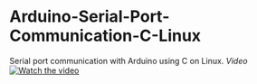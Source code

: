 # Arduino-Serial-Port-Communication-C-Linux
Serial port communication with Arduino using C on Linux.
_Video_
[![Watch the video](https://i.imgur.com/vKb2F1B.png)](https://www.youtube.com/watch?v=zBH_Nn3Kp2I)
